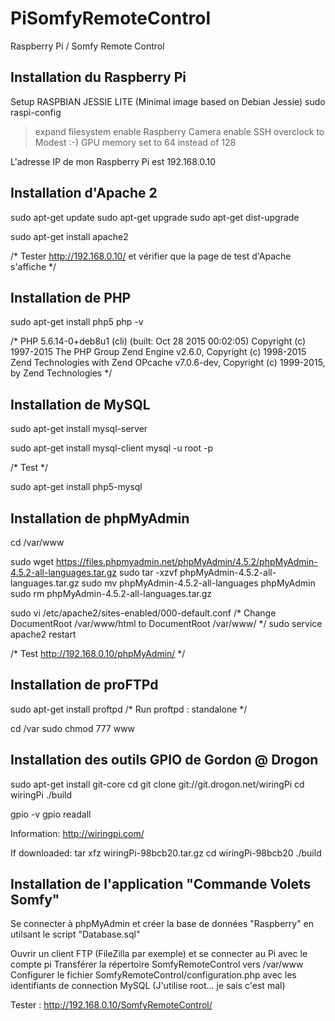 # PiSomfyRemoteControl
Raspberry Pi / Somfy Remote Control

## Installation du Raspberry Pi

Setup RASPBIAN JESSIE LITE (Minimal image based on Debian Jessie)
sudo raspi-config
> expand filesystem
> enable Raspberry Camera
> enable SSH
> overclock to Modest :-)
> GPU memory set to 64 instead of 128

L'adresse IP de mon Raspberry Pi est 192.168.0.10

## Installation d'Apache 2

sudo apt-get update
sudo apt-get upgrade
sudo apt-get dist-upgrade

sudo apt-get install apache2

/* Tester http://192.168.0.10/ et vérifier que la page de test d'Apache s'affiche */

## Installation de PHP 

sudo apt-get install php5
php -v

/*
PHP 5.6.14-0+deb8u1 (cli) (built: Oct 28 2015 00:02:05)
Copyright (c) 1997-2015 The PHP Group
Zend Engine v2.6.0, Copyright (c) 1998-2015 Zend Technologies
    with Zend OPcache v7.0.6-dev, Copyright (c) 1999-2015, by Zend Technologies
*/

## Installation de MySQL

sudo apt-get install mysql-server

sudo apt-get install mysql-client
mysql -u root -p

/* Test */

sudo apt-get install php5-mysql

## Installation de phpMyAdmin

cd /var/www

sudo wget https://files.phpmyadmin.net/phpMyAdmin/4.5.2/phpMyAdmin-4.5.2-all-languages.tar.gz
sudo tar -xzvf phpMyAdmin-4.5.2-all-languages.tar.gz
sudo mv phpMyAdmin-4.5.2-all-languages phpMyAdmin
sudo rm phpMyAdmin-4.5.2-all-languages.tar.gz

sudo vi /etc/apache2/sites-enabled/000-default.conf
/*
Change DocumentRoot /var/www/html to DocumentRoot /var/www/
*/
sudo service apache2 restart

/* Test http://192.168.0.10/phpMyAdmin/ */

## Installation de proFTPd

sudo apt-get install proftpd
/* Run proftpd : standalone */

cd /var
sudo chmod 777 www

## Installation des outils GPIO de Gordon @ Drogon
 
sudo apt-get install git-core
cd
git clone git://git.drogon.net/wiringPi
cd wiringPi
./build

gpio -v
gpio readall

Information: http://wiringpi.com/

If downloaded:
tar xfz wiringPi-98bcb20.tar.gz
cd wiringPi-98bcb20
./build

## Installation de l'application "Commande Volets Somfy"

Se connecter à phpMyAdmin et créer la base de données "Raspberry" en utilsant le script "Database.sql"

Ouvrir un client FTP (FileZilla par exemple) et se connecter au Pi avec le compte pi
Transférer la répertoire SomfyRemoteControl vers /var/www
Configurer le fichier SomfyRemoteControl/configuration.php avec les identifiants de connection MySQL (J'utilise root... je sais c'est mal)

Tester : http://192.168.0.10/SomfyRemoteControl/